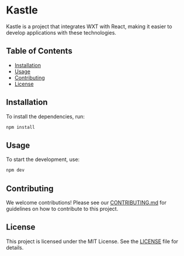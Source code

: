 # Kastle

Kastle is a project that integrates WXT with React, making it easier to develop applications with these technologies.

## Table of Contents

- [Installation](#installation)
- [Usage](#usage)
- [Contributing](#contributing)
- [License](#license)

## Installation

To install the dependencies, run:

```bash
npm install
```

## Usage

To start the development, use:

```bash
npm dev
```

## Contributing

We welcome contributions! Please see our [CONTRIBUTING.md](https://github.com/forbole/kastle/blob/main/CONTRIBUTING.md)
for guidelines on how to contribute to this
project.

## License

This project is licensed under the MIT License. See the [LICENSE](https://github.com/forbole/kastle/blob/main/LICENSE)
file for details.
